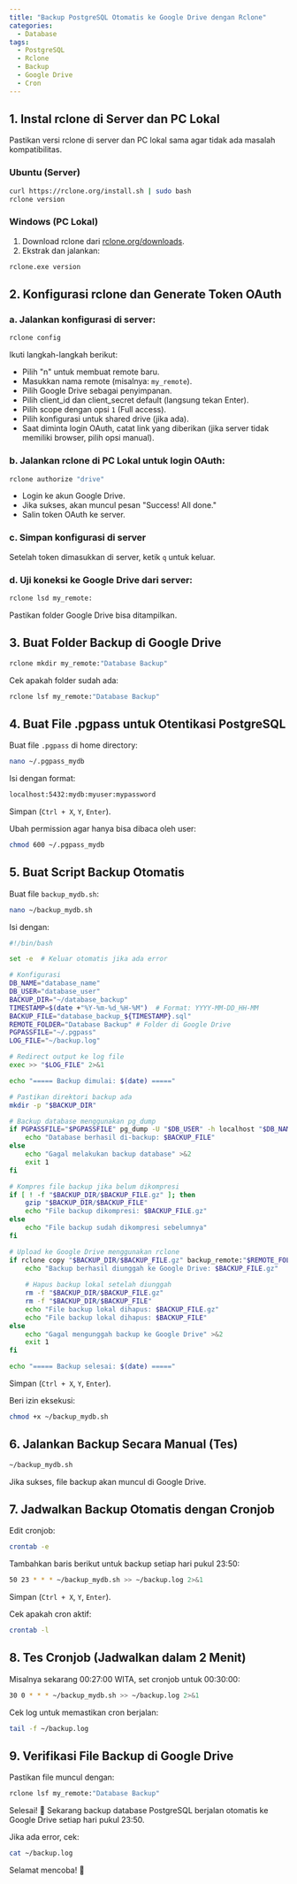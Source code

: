 ```yaml
---
title: "Backup PostgreSQL Otomatis ke Google Drive dengan Rclone"
categories: 
  - Database
tags:
  - PostgreSQL
  - Rclone
  - Backup
  - Google Drive
  - Cron
---
```


## 1. Instal rclone di Server dan PC Lokal
Pastikan versi rclone di server dan PC lokal sama agar tidak ada masalah kompatibilitas.

### Ubuntu (Server)
```sh
curl https://rclone.org/install.sh | sudo bash
rclone version
```

### Windows (PC Lokal)
1. Download rclone dari [rclone.org/downloads](https://rclone.org/downloads/).
2. Ekstrak dan jalankan:
```sh
rclone.exe version
```

## 2. Konfigurasi rclone dan Generate Token OAuth

### a. Jalankan konfigurasi di server:
```sh
rclone config
```
Ikuti langkah-langkah berikut:
- Pilih "n" untuk membuat remote baru.
- Masukkan nama remote (misalnya: `my_remote`).
- Pilih Google Drive sebagai penyimpanan.
- Pilih client_id dan client_secret default (langsung tekan Enter).
- Pilih scope dengan opsi `1` (Full access).
- Pilih konfigurasi untuk shared drive (jika ada).
- Saat diminta login OAuth, catat link yang diberikan (jika server tidak memiliki browser, pilih opsi manual).

### b. Jalankan rclone di PC Lokal untuk login OAuth:
```sh
rclone authorize "drive"
```
- Login ke akun Google Drive.
- Jika sukses, akan muncul pesan "Success! All done."
- Salin token OAuth ke server.

### c. Simpan konfigurasi di server
Setelah token dimasukkan di server, ketik `q` untuk keluar.

### d. Uji koneksi ke Google Drive dari server:
```sh
rclone lsd my_remote:
```
Pastikan folder Google Drive bisa ditampilkan.

## 3. Buat Folder Backup di Google Drive
```sh
rclone mkdir my_remote:"Database Backup"
```
Cek apakah folder sudah ada:
```sh
rclone lsf my_remote:"Database Backup"
```

## 4. Buat File .pgpass untuk Otentikasi PostgreSQL
Buat file `.pgpass` di home directory:
```sh
nano ~/.pgpass_mydb
```
Isi dengan format:
```sh
localhost:5432:mydb:myuser:mypassword
```
Simpan (`Ctrl + X`, `Y`, `Enter`).

Ubah permission agar hanya bisa dibaca oleh user:
```sh
chmod 600 ~/.pgpass_mydb
```

## 5. Buat Script Backup Otomatis
Buat file `backup_mydb.sh`:
```sh
nano ~/backup_mydb.sh
```
Isi dengan:
```bash
#!/bin/bash

set -e  # Keluar otomatis jika ada error

# Konfigurasi
DB_NAME="database_name"
DB_USER="database_user"
BACKUP_DIR="~/database_backup"
TIMESTAMP=$(date +"%Y-%m-%d_%H-%M")  # Format: YYYY-MM-DD_HH-MM
BACKUP_FILE="database_backup_${TIMESTAMP}.sql"
REMOTE_FOLDER="Database Backup" # Folder di Google Drive
PGPASSFILE="~/.pgpass"
LOG_FILE="~/backup.log"

# Redirect output ke log file
exec >> "$LOG_FILE" 2>&1

echo "===== Backup dimulai: $(date) ====="

# Pastikan direktori backup ada
mkdir -p "$BACKUP_DIR"

# Backup database menggunakan pg_dump
if PGPASSFILE="$PGPASSFILE" pg_dump -U "$DB_USER" -h localhost "$DB_NAME" > "$BACKUP_DIR/$BACKUP_FILE"; then
    echo "Database berhasil di-backup: $BACKUP_FILE"
else
    echo "Gagal melakukan backup database" >&2
    exit 1
fi

# Kompres file backup jika belum dikompresi
if [ ! -f "$BACKUP_DIR/$BACKUP_FILE.gz" ]; then
    gzip "$BACKUP_DIR/$BACKUP_FILE"
    echo "File backup dikompresi: $BACKUP_FILE.gz"
else
    echo "File backup sudah dikompresi sebelumnya"
fi

# Upload ke Google Drive menggunakan rclone
if rclone copy "$BACKUP_DIR/$BACKUP_FILE.gz" backup_remote:"$REMOTE_FOLDER"; then
    echo "Backup berhasil diunggah ke Google Drive: $BACKUP_FILE.gz"
    
    # Hapus backup lokal setelah diunggah
    rm -f "$BACKUP_DIR/$BACKUP_FILE.gz"
    rm -f "$BACKUP_DIR/$BACKUP_FILE"
    echo "File backup lokal dihapus: $BACKUP_FILE.gz"
    echo "File backup lokal dihapus: $BACKUP_FILE"
else
    echo "Gagal mengunggah backup ke Google Drive" >&2
    exit 1
fi

echo "===== Backup selesai: $(date) ====="
```
Simpan (`Ctrl + X`, `Y`, `Enter`).

Beri izin eksekusi:
```sh
chmod +x ~/backup_mydb.sh
```

## 6. Jalankan Backup Secara Manual (Tes)
```sh
~/backup_mydb.sh
```
Jika sukses, file backup akan muncul di Google Drive.

## 7. Jadwalkan Backup Otomatis dengan Cronjob
Edit cronjob:
```sh
crontab -e
```
Tambahkan baris berikut untuk backup setiap hari pukul 23:50:
```sh
50 23 * * * ~/backup_mydb.sh >> ~/backup.log 2>&1
```
Simpan (`Ctrl + X`, `Y`, `Enter`).

Cek apakah cron aktif:
```sh
crontab -l
```

## 8. Tes Cronjob (Jadwalkan dalam 2 Menit)
Misalnya sekarang 00:27:00 WITA, set cronjob untuk 00:30:00:
```sh
30 0 * * * ~/backup_mydb.sh >> ~/backup.log 2>&1
```
Cek log untuk memastikan cron berjalan:
```sh
tail -f ~/backup.log
```

## 9. Verifikasi File Backup di Google Drive
Pastikan file muncul dengan:
```sh
rclone lsf my_remote:"Database Backup"
```

Selesai! 🎉
Sekarang backup database PostgreSQL berjalan otomatis ke Google Drive setiap hari pukul 23:50.

Jika ada error, cek:
```sh
cat ~/backup.log
```

Selamat mencoba! 🚀

